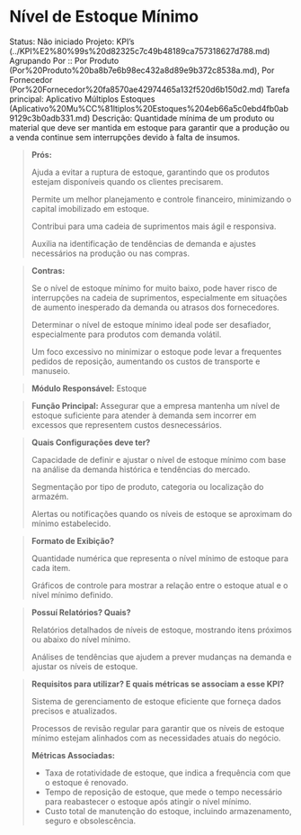 # Nível de Estoque Mínimo

Status: Não iniciado
Projeto: KPI’s (../KPI%E2%80%99s%20d82325c7c49b48189ca757318627d788.md)
Agrupando Por :: Por Produto (Por%20Produto%20ba8b7e6b98ec432a8d89e9b372c8538a.md), Por Fornecedor (Por%20Fornecedor%20fa8570ae42974465a132f520d6b150d2.md)
Tarefa principal: Aplicativo Múltiplos Estoques (Aplicativo%20Mu%CC%81ltiplos%20Estoques%204eb66a5c0ebd4fb0ab9129c3b0adb331.md)
Descrição: Quantidade mínima de um produto ou material que deve ser mantida em estoque para garantir que a produção ou a venda continue sem interrupções devido à falta de insumos.

> **Prós:**
> 
> 
> Ajuda a evitar a ruptura de estoque, garantindo que os produtos estejam disponíveis quando os clientes precisarem.
> 
> Permite um melhor planejamento e controle financeiro, minimizando o capital imobilizado em estoque.
> 
> Contribui para uma cadeia de suprimentos mais ágil e responsiva.
> 
> Auxilia na identificação de tendências de demanda e ajustes necessários na produção ou nas compras.
> 

> **Contras:**
> 
> 
> Se o nível de estoque mínimo for muito baixo, pode haver risco de interrupções na cadeia de suprimentos, especialmente em situações de aumento inesperado da demanda ou atrasos dos fornecedores.
> 
> Determinar o nível de estoque mínimo ideal pode ser desafiador, especialmente para produtos com demanda volátil.
> 
> Um foco excessivo no minimizar o estoque pode levar a frequentes pedidos de reposição, aumentando os custos de transporte e manuseio.
> 

> **Módulo Responsável:**
Estoque
> 

> **Função Principal:**
Assegurar que a empresa mantenha um nível de estoque suficiente para atender à demanda sem incorrer em excessos que representem custos desnecessários.
> 

> **Quais Configurações deve ter?**
> 
> 
> Capacidade de definir e ajustar o nível de estoque mínimo com base na análise da demanda histórica e tendências do mercado.
> 
> Segmentação por tipo de produto, categoria ou localização do armazém.
> 
> Alertas ou notificações quando os níveis de estoque se aproximam do mínimo estabelecido.
> 

> **Formato de Exibição?**
> 
> 
> Quantidade numérica que representa o nível mínimo de estoque para cada item.
> 
> Gráficos de controle para mostrar a relação entre o estoque atual e o nível mínimo definido.
> 

> **Possuí Relatórios? Quais?**
> 
> 
> Relatórios detalhados de níveis de estoque, mostrando itens próximos ou abaixo do nível mínimo.
> 
> Análises de tendências que ajudem a prever mudanças na demanda e ajustar os níveis de estoque.
> 

> **Requisitos para utilizar? E quais métricas se associam a esse KPI?**
> 
> 
> Sistema de gerenciamento de estoque eficiente que forneça dados precisos e atualizados.
> 
> Processos de revisão regular para garantir que os níveis de estoque mínimo estejam alinhados com as necessidades atuais do negócio.
> 
> **Métricas Associadas:**
> 
> - Taxa de rotatividade de estoque, que indica a frequência com que o estoque é renovado.
> - Tempo de reposição de estoque, que mede o tempo necessário para reabastecer o estoque após atingir o nível mínimo.
> - Custo total de manutenção do estoque, incluindo armazenamento, seguro e obsolescência.